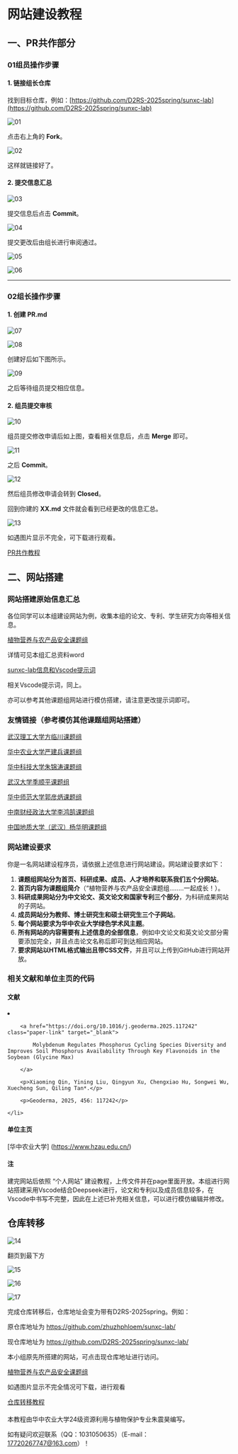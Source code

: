 # 网站建设教程

## 一、PR共作部分

### 01组员操作步骤

#### 1. 链接组长仓库

找到目标仓库，例如：[https://github.com/D2RS-2025spring/sunxc-lab](https://github.com/D2RS-2025spring/sunxc-lab)

![01](https://github.com/D2RS-2025spring/sunxc-lab/tree/main/picture/01.jpg)

点击右上角的 **Fork**。

![02](https://github.com/D2RS-2025spring/sunxc-lab/tree/main/picture/02.jpg)

这样就链接好了。

#### 2. 提交信息汇总

![03](https://github.com/D2RS-2025spring/sunxc-lab/tree/main/picture/03.jpg)

提交信息后点击 **Commit**。

![04](https://github.com/D2RS-2025spring/sunxc-lab/tree/main/picture/04.jpg)

提交更改后由组长进行审阅通过。

![05](https://github.com/D2RS-2025spring/sunxc-lab/tree/main/picture/05.jpg)

![06](https://github.com/D2RS-2025spring/sunxc-lab/tree/main/picture/06.jpg)

----------------------------
### 02组长操作步骤

#### 1. 创建 PR.md

![07](https://github.com/D2RS-2025spring/sunxc-lab/tree/main/picture/07.jpg)

![08](https://github.com/D2RS-2025spring/sunxc-lab/tree/main/picture/08.jpg)

创建好后如下图所示。

![09](https://github.com/D2RS-2025spring/sunxc-lab/tree/main/picture/09.jpg)

之后等待组员提交相应信息。

#### 2. 组员提交审核

![10](https://github.com/D2RS-2025spring/sunxc-lab/tree/main/picture/10.jpg)

组员提交修改申请后如上图，查看相关信息后，点击 **Merge** 即可。

![11](https://github.com/D2RS-2025spring/sunxc-lab/tree/main/picture/11.jpg)

之后 **Commit**。

![12](https://github.com/D2RS-2025spring/sunxc-lab/tree/main/picture/12.jpg)

然后组员修改申请会转到 **Closed**。

回到你建的 **XX.md** 文件就会看到已经更改的信息汇总。

![13](https://github.com/D2RS-2025spring/sunxc-lab/tree/main/picture/13.jpg)

如遇图片显示不完全，可下载进行观看。

[PR共作教程]( https://github.com/D2RS-2025spring/sunxc-lab/blob/main/PR%E5%85%B1%E4%BD%9C.docx) 

## 二、网站搭建

### 网站搭建原始信息汇总

各位同学可以本组建设网站为例，收集本组的论文、专利、学生研究方向等相关信息。

[植物营养与农产品安全课题组](https://D2RS-2025spring.github.io/sunxc-lab/)

详情可见本组汇总资料word

[sunxc-lab信息和Vscode提示词](https://D2RS-2025spring.github.io/sunxc-lab/sunxc-lab信息和Vscode提示词.docx)

相关Vscode提示词，同上。

亦可以参考其他课题组网站进行模仿搭建，请注意更改提示词即可。

### 友情链接（参考模仿其他课题组网站搭建）

[武汉理工大学方临川课题组](http://linchuanf.cn/teachers.html)

[华中农业大学严建兵课题组](http://www.maizego.org/)

[华中科技大学朱锦涛课题组](http://posm.chem.hust.edu.cn/)

[武汉大学季顺平课题组](https://gpcv.whu.edu.cn/index.html)

[华中师范大学郭彦炳课题组](https://guogroup.ccnu.edu.cn/zh/sy.htm)

[中南财经政法大学李鸿鹄课题组](https://www.x-mol.com/groups/li_honghu)

[中国地质大学（武汉）杨华明课题组](http://hmyang.cug.edu.cn/)

### 网站建设要求

你是一名网站建设程序员，请依据上述信息进行网站建设。网站建设要求如下：
1. **课题组网站分为首页、科研成果、成员、人才培养和联系我们五个分网站**。
2. **首页内容为课题组简介**（“植物营养与农产品安全课题组........一起成长！）。
3. **科研成果网站分为中文论文、英文论文和国家专利三个部分**，为科研成果网站的子网站。
4. **成员网站分为教师、博士研究生和硕士研究生三个子网站**。
5. **每个网站要求为华中农业大学绿色学术风主题**。
6. **所有网站的内容需要有上述信息的全部信息**，例如中文论文和英文论文部分需要添加完全，并且点击论文名称后即可到达相应网站。
7. **要求网站以HTML格式输出且带CSS文件**，并且可以上传到GitHub进行网站开放。

### 相关文献和单位主页的代码

#### 文献

<li class="paper-item">
        
        <a href="https://doi.org/10.1016/j.geoderma.2025.117242" class="paper-link" target="_blank">
        
            Molybdenum Regulates Phosphorus Cycling Species Diversity and Improves Soil Phosphorus Availability Through Key Flavonoids in the Soybean (Glycine Max)
            
        </a>
        
        <p>Xiaoming Qin, Yining Liu, Qingyun Xu, Chengxiao Hu, Songwei Wu, Xuecheng Sun, Qiling Tan*.</p>
        
        <p>Geoderma, 2025, 456: 117242</p>
        
    </li>

#### 单位主页

[华中农业大学] (https://www.hzau.edu.cn/)

#### 注

建完网站后依照 “个人网站” 建设教程，上传文件并在page里面开放。本组进行网站搭建采用Vscode结合Deepseek进行，论文和专利以及成员信息较多，在Vscode中书写不完整，因此在上述已补充相关信息，可以进行模仿编辑并修改。

## 仓库转移

![14](https://github.com/D2RS-2025spring/sunxc-lab/tree/main/picture/14.jpg)

翻页到最下方

![15](https://github.com/D2RS-2025spring/sunxc-lab/tree/main/picture/15.jpg)

![16](https://github.com/D2RS-2025spring/sunxc-lab/tree/main/picture/16.jpg)

![17](https://github.com/D2RS-2025spring/sunxc-lab/tree/main/picture/17.jpg)

完成仓库转移后，仓库地址会变为带有D2RS-2025spring。例如：

原仓库地址为 https://github.com/zhuzhphloem/sunxc-lab/

现仓库地址为 https://github.com/D2RS-2025spring/sunxc-lab/

本小组原先所搭建的网站，可点击现仓库地址进行访问。

[植物营养与农产品安全课题组](https://D2RS-2025spring.github.io/sunxc-lab/)

如遇图片显示不完全情况可下载，进行观看

[仓库转移教程](]https://github.com/D2RS-2025spring/sunxc-lab/blob/main/%E4%BB%93%E5%BA%93%E8%BD%AC%E7%A7%BB%E6%95%99%E7%A8%8B.docx)

#### 
本教程由华中农业大学24级资源利用与植物保护专业朱震昊编写。

如有疑问欢迎联系（QQ：1031050635）（E-mail：<a href="mailto:17720267747@163.com">17720267747@163.com</a>）！
